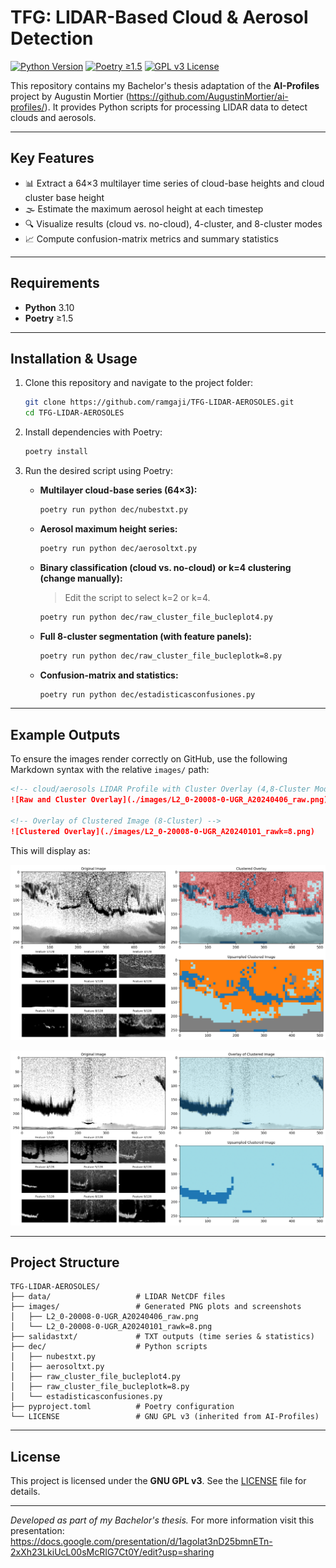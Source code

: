 # TFG: LIDAR-Based Cloud & Aerosol Detection

[![Python Version](https://img.shields.io/badge/python-3.7%E2%80%933.10-blue)](https://www.python.org/) [![Poetry ≥1.5](https://img.shields.io/badge/poetry-%3E%3D1.5-blueviolet)](https://python-poetry.org/) [![GPL v3 License](https://img.shields.io/badge/License-GPLv3-blue.svg)](LICENSE)

This repository contains my Bachelor's thesis adaptation of the **AI-Profiles** project by Augustin Mortier (https://github.com/AugustinMortier/ai-profiles/). It provides Python scripts for processing LIDAR data to detect clouds and aerosols.

---

## Key Features

* 📊 Extract a 64×3 multilayer time series of cloud-base heights and cloud cluster base height
* 🌫️ Estimate the maximum aerosol height at each timestep
* 🔍 Visualize results  (cloud vs. no-cloud), 4-cluster, and 8-cluster modes
* 📈 Compute confusion-matrix metrics and summary statistics

---

## Requirements

* **Python** 3.10
* **Poetry** ≥1.5

---

## Installation & Usage

1. Clone this repository and navigate to the project folder:

   ```bash
   git clone https://github.com/ramgaji/TFG-LIDAR-AEROSOLES.git
   cd TFG-LIDAR-AEROSOLES
   ```

2. Install dependencies with Poetry:

   ```bash
   poetry install
   ```

3. Run the desired script using Poetry:

   * **Multilayer cloud-base series (64×3):**

     ```bash
     poetry run python dec/nubestxt.py
     ```

   * **Aerosol maximum height series:**

     ```bash
     poetry run python dec/aerosoltxt.py
     ```

   * **Binary classification (cloud vs. no-cloud) or k=4 clustering (change manually):**

     > Edit the script to select k=2 or k=4.

     ```bash
     poetry run python dec/raw_cluster_file_bucleplot4.py
     ```

   * **Full 8-cluster segmentation (with feature panels):**

     ```bash
     poetry run python dec/raw_cluster_file_bucleplotk=8.py
     ```

   * **Confusion-matrix and statistics:**

     ```bash
     poetry run python dec/estadisticasconfusiones.py
     ```

---

## Example Outputs

To ensure the images render correctly on GitHub, use the following Markdown syntax with the relative `images/` path:

```markdown
<!-- cloud/aerosols LIDAR Profile with Cluster Overlay (4,8-Cluster Mode) -->
![Raw and Cluster Overlay](./images/L2_0-20008-0-UGR_A20240406_raw.png)

<!-- Overlay of Clustered Image (8-Cluster) -->
![Clustered Overlay](./images/L2_0-20008-0-UGR_A20240101_rawk=8.png)
```

This will display as:

![Aerosols,clouds,molecules and noise](./images/L2_0-20008-0-UGR_A20240406_raw.png)

![Cloud/no cloud](./images/L2_0-20008-0-UGR_A20240101_cluster.png)

---

## Project Structure

```plaintext
TFG-LIDAR-AEROSOLES/
├── data/                   # LIDAR NetCDF files 
├── images/                 # Generated PNG plots and screenshots
│   ├── L2_0-20008-0-UGR_A20240406_raw.png
│   └── L2_0-20008-0-UGR_A20240101_rawk=8.png
├── salidastxt/             # TXT outputs (time series & statistics)
├── dec/                    # Python scripts
│   ├── nubestxt.py
│   ├── aerosoltxt.py
│   ├── raw_cluster_file_bucleplot4.py
│   ├── raw_cluster_file_bucleplotk=8.py
│   └── estadisticasconfusiones.py
├── pyproject.toml          # Poetry configuration
└── LICENSE                 # GNU GPL v3 (inherited from AI-Profiles)
```

---

## License

This project is licensed under the **GNU GPL v3**. See the [LICENSE](LICENSE) file for details.

---

*Developed as part of my Bachelor's thesis.* For more information visit this presentation:
https://docs.google.com/presentation/d/1agoIat3nD25bmnETn-2xXh23LkiUcL00sMcRIG7Ct0Y/edit?usp=sharing



